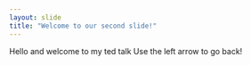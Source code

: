 ```yaml
---
layout: slide
title: "Welcome to our second slide!"
---
```

Hello and welcome to my ted talk
Use the left arrow to go back!
